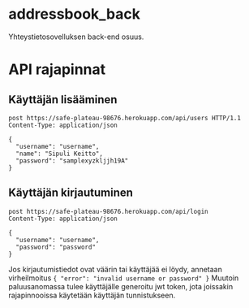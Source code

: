 # addressbook_back
Yhteystietosovelluksen back-end osuus.

# API rajapinnat

## Käyttäjän lisääminen

```
post https://safe-plateau-98676.herokuapp.com/api/users HTTP/1.1
Content-Type: application/json

{
  "username": "username",
  "name": "Sipuli Keitto",
  "password": "samplexyzkljjh19A"
}
```

## Käyttäjän kirjautuminen
```
post https://safe-plateau-98676.herokuapp.com/api/login
Content-Type: application/json

{
  "username": "username",
  "password": "password"
}
```

Jos kirjautumistiedot ovat väärin tai käyttäjää ei löydy, annetaan virheilmoitus
`
{
  "error": "invalid username or password"
}
`
Muutoin paluusanomassa tulee käyttäjälle generoitu jwt token, jota joissakin rajapinnooissa käytetään käyttäjän tunnistukseen.

